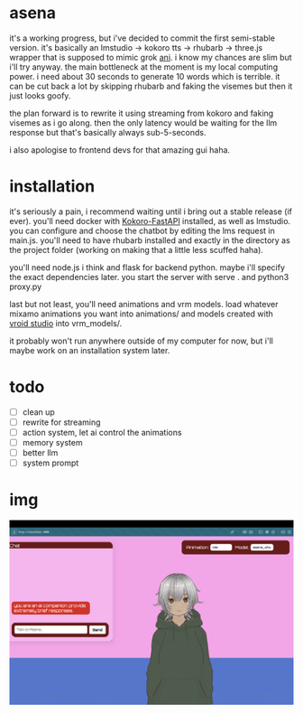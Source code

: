 # asena

it's a working progress, but i've decided to commit the first semi-stable version. it's basically an lmstudio -> kokoro tts -> rhubarb -> three.js wrapper that is supposed to mimic grok [ani](https://www.reddit.com/r/grok/comments/1m7yg3o/just_tried_groks_new_ai_companion_ani_its_kinda/). i know my chances are slim but i'll try anyway. the main bottleneck at the moment is my local computing power. i need about 30 seconds to generate 10 words which is terrible. it can be cut back a lot by skipping rhubarb and faking the visemes but then it just looks goofy. 

the plan forward is to rewrite it using streaming from kokoro and faking visemes as i go along. then the only latency would be waiting for the llm response but that's basically always sub-5-seconds.

i also apologise to frontend devs for that amazing gui haha.

# installation

it's seriously a pain, i recommend waiting until i bring out a stable release (if ever). you'll need docker with [Kokoro-FastAPI](https://github.com/remsky/Kokoro-FastAPI/tree/master) installed, as well as lmstudio. you can configure and choose the chatbot by editing the lms request in main.js. you'll need to have rhubarb installed and exactly in the directory as the project folder (working on making that a little less scuffed haha). 

you'll need node.js i think and flask for backend python. maybe i'll specify the exact dependencies later. you start the server with serve . and python3 proxy.py

last but not least, you'll need animations and vrm models. load whatever mixamo animations you want into animations/ and models created with [vroid studio](https://hub.vroid.com/en/search/%23VRoidStudio) into vrm_models/.  

it probably won't run anywhere outside of my computer for now, but i'll maybe work on an installation system later.

# todo

- [ ] clean up
- [ ] rewrite for streaming
- [ ] action system, let ai control the animations
- [ ] memory system
- [ ] better llm
- [ ] system prompt

# img

![asena in action](image.png)
